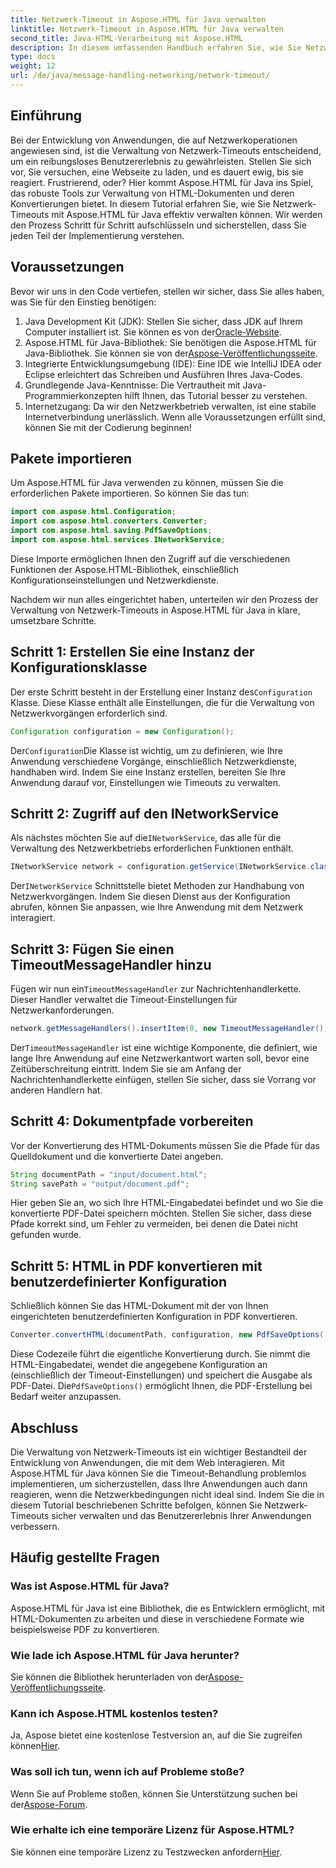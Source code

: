 ```yaml
---
title: Netzwerk-Timeout in Aspose.HTML für Java verwalten
linktitle: Netzwerk-Timeout in Aspose.HTML für Java verwalten
second_title: Java-HTML-Verarbeitung mit Aspose.HTML
description: In diesem umfassenden Handbuch erfahren Sie, wie Sie Netzwerk-Timeouts mit Aspose.HTML für Java verwalten. Sorgen Sie mit effektiver Timeout-Behandlung für ein reibungsloses Benutzererlebnis.
type: docs
weight: 12
url: /de/java/message-handling-networking/network-timeout/
---
```

## Einführung
Bei der Entwicklung von Anwendungen, die auf Netzwerkoperationen angewiesen sind, ist die Verwaltung von Netzwerk-Timeouts entscheidend, um ein reibungsloses Benutzererlebnis zu gewährleisten. Stellen Sie sich vor, Sie versuchen, eine Webseite zu laden, und es dauert ewig, bis sie reagiert. Frustrierend, oder? Hier kommt Aspose.HTML für Java ins Spiel, das robuste Tools zur Verwaltung von HTML-Dokumenten und deren Konvertierungen bietet. In diesem Tutorial erfahren Sie, wie Sie Netzwerk-Timeouts mit Aspose.HTML für Java effektiv verwalten können. Wir werden den Prozess Schritt für Schritt aufschlüsseln und sicherstellen, dass Sie jeden Teil der Implementierung verstehen.
## Voraussetzungen
Bevor wir uns in den Code vertiefen, stellen wir sicher, dass Sie alles haben, was Sie für den Einstieg benötigen:
1.  Java Development Kit (JDK): Stellen Sie sicher, dass JDK auf Ihrem Computer installiert ist. Sie können es von der[Oracle-Website](https://www.oracle.com/java/technologies/javase-jdk11-downloads.html).
2.  Aspose.HTML für Java-Bibliothek: Sie benötigen die Aspose.HTML für Java-Bibliothek. Sie können sie von der[Aspose-Veröffentlichungsseite](https://releases.aspose.com/html/java/).
3. Integrierte Entwicklungsumgebung (IDE): Eine IDE wie IntelliJ IDEA oder Eclipse erleichtert das Schreiben und Ausführen Ihres Java-Codes.
4. Grundlegende Java-Kenntnisse: Die Vertrautheit mit Java-Programmierkonzepten hilft Ihnen, das Tutorial besser zu verstehen.
5. Internetzugang: Da wir den Netzwerkbetrieb verwalten, ist eine stabile Internetverbindung unerlässlich.
Wenn alle Voraussetzungen erfüllt sind, können Sie mit der Codierung beginnen!
## Pakete importieren
Um Aspose.HTML für Java verwenden zu können, müssen Sie die erforderlichen Pakete importieren. So können Sie das tun:
```java
import com.aspose.html.Configuration;
import com.aspose.html.converters.Converter;
import com.aspose.html.saving.PdfSaveOptions;
import com.aspose.html.services.INetworkService;
```
Diese Importe ermöglichen Ihnen den Zugriff auf die verschiedenen Funktionen der Aspose.HTML-Bibliothek, einschließlich Konfigurationseinstellungen und Netzwerkdienste.

Nachdem wir nun alles eingerichtet haben, unterteilen wir den Prozess der Verwaltung von Netzwerk-Timeouts in Aspose.HTML für Java in klare, umsetzbare Schritte.
## Schritt 1: Erstellen Sie eine Instanz der Konfigurationsklasse
 Der erste Schritt besteht in der Erstellung einer Instanz des`Configuration` Klasse. Diese Klasse enthält alle Einstellungen, die für die Verwaltung von Netzwerkvorgängen erforderlich sind.
```java
Configuration configuration = new Configuration();
```
 Der`Configuration`Die Klasse ist wichtig, um zu definieren, wie Ihre Anwendung verschiedene Vorgänge, einschließlich Netzwerkdienste, handhaben wird. Indem Sie eine Instanz erstellen, bereiten Sie Ihre Anwendung darauf vor, Einstellungen wie Timeouts zu verwalten.
## Schritt 2: Zugriff auf den INetworkService
 Als nächstes möchten Sie auf die`INetworkService`, das alle für die Verwaltung des Netzwerkbetriebs erforderlichen Funktionen enthält.
```java
INetworkService network = configuration.getService(INetworkService.class);
```
 Der`INetworkService` Schnittstelle bietet Methoden zur Handhabung von Netzwerkvorgängen. Indem Sie diesen Dienst aus der Konfiguration abrufen, können Sie anpassen, wie Ihre Anwendung mit dem Netzwerk interagiert.
## Schritt 3: Fügen Sie einen TimeoutMessageHandler hinzu
 Fügen wir nun ein`TimeoutMessageHandler` zur Nachrichtenhandlerkette. Dieser Handler verwaltet die Timeout-Einstellungen für Netzwerkanforderungen.
```java
network.getMessageHandlers().insertItem(0, new TimeoutMessageHandler());
```
 Der`TimeoutMessageHandler` ist eine wichtige Komponente, die definiert, wie lange Ihre Anwendung auf eine Netzwerkantwort warten soll, bevor eine Zeitüberschreitung eintritt. Indem Sie sie am Anfang der Nachrichtenhandlerkette einfügen, stellen Sie sicher, dass sie Vorrang vor anderen Handlern hat.
## Schritt 4: Dokumentpfade vorbereiten
Vor der Konvertierung des HTML-Dokuments müssen Sie die Pfade für das Quelldokument und die konvertierte Datei angeben.
```java
String documentPath = "input/document.html";
String savePath = "output/document.pdf";
```
Hier geben Sie an, wo sich Ihre HTML-Eingabedatei befindet und wo Sie die konvertierte PDF-Datei speichern möchten. Stellen Sie sicher, dass diese Pfade korrekt sind, um Fehler zu vermeiden, bei denen die Datei nicht gefunden wurde.
## Schritt 5: HTML in PDF konvertieren mit benutzerdefinierter Konfiguration
Schließlich können Sie das HTML-Dokument mit der von Ihnen eingerichteten benutzerdefinierten Konfiguration in PDF konvertieren.
```java
Converter.convertHTML(documentPath, configuration, new PdfSaveOptions(), savePath);
```
 Diese Codezeile führt die eigentliche Konvertierung durch. Sie nimmt die HTML-Eingabedatei, wendet die angegebene Konfiguration an (einschließlich der Timeout-Einstellungen) und speichert die Ausgabe als PDF-Datei. Die`PdfSaveOptions()` ermöglicht Ihnen, die PDF-Erstellung bei Bedarf weiter anzupassen.
## Abschluss
Die Verwaltung von Netzwerk-Timeouts ist ein wichtiger Bestandteil der Entwicklung von Anwendungen, die mit dem Web interagieren. Mit Aspose.HTML für Java können Sie die Timeout-Behandlung problemlos implementieren, um sicherzustellen, dass Ihre Anwendungen auch dann reagieren, wenn die Netzwerkbedingungen nicht ideal sind. Indem Sie die in diesem Tutorial beschriebenen Schritte befolgen, können Sie Netzwerk-Timeouts sicher verwalten und das Benutzererlebnis Ihrer Anwendungen verbessern.
## Häufig gestellte Fragen
### Was ist Aspose.HTML für Java?
Aspose.HTML für Java ist eine Bibliothek, die es Entwicklern ermöglicht, mit HTML-Dokumenten zu arbeiten und diese in verschiedene Formate wie beispielsweise PDF zu konvertieren.
### Wie lade ich Aspose.HTML für Java herunter?
 Sie können die Bibliothek herunterladen von der[Aspose-Veröffentlichungsseite](https://releases.aspose.com/html/java/).
### Kann ich Aspose.HTML kostenlos testen?
 Ja, Aspose bietet eine kostenlose Testversion an, auf die Sie zugreifen können[Hier](https://releases.aspose.com/).
### Was soll ich tun, wenn ich auf Probleme stoße?
 Wenn Sie auf Probleme stoßen, können Sie Unterstützung suchen bei der[Aspose-Forum](https://forum.aspose.com/c/html/29).
### Wie erhalte ich eine temporäre Lizenz für Aspose.HTML?
 Sie können eine temporäre Lizenz zu Testzwecken anfordern[Hier](https://purchase.aspose.com/temporary-license/).